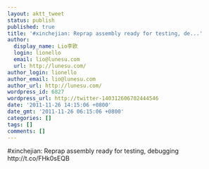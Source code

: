 ```yaml
---
layout: aktt_tweet
status: publish
published: true
title: '#xinchejian: Reprap assembly ready for testing, de...'
author:
  display_name: Lio李欧
  login: lionello
  email: lio@lunesu.com
  url: http://lunesu.com/
author_login: lionello
author_email: lio@lunesu.com
author_url: http://lunesu.com/
wordpress_id: 6827
wordpress_url: http://twitter-140312606702444546
date: '2011-11-26 14:15:06 +0800'
date_gmt: '2011-11-26 06:15:06 +0800'
categories: []
tags: []
comments: []
---
```

<p>#xinchejian: Reprap assembly ready for testing, debugging http:&#47;&#47;t.co&#47;FHk0sEQB</p>
